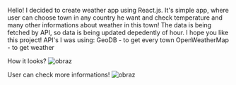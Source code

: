 Hello! I decided to create weather app using React.js. It's simple app, where user can choose town in any country he want and check temperature and many other informations about weather in this town! The data is being fetched by API, so data is being updated depedently of hour. I hope you like this project!
API's I was using:
GeoDB - to get every town
OpenWeatherMap - to get weather

How it looks?
![obraz](https://user-images.githubusercontent.com/102172769/219513501-03f4325e-e9c9-4637-9af5-7d0d737c38f9.png)

User can check more informations!
![obraz](https://user-images.githubusercontent.com/102172769/219514002-a358ff15-4eee-4ee2-8392-f6309b97f45f.png)




